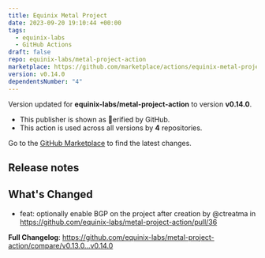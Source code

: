 ```yaml
---
title: Equinix Metal Project
date: 2023-09-20 19:10:44 +00:00
tags:
  - equinix-labs
  - GitHub Actions
draft: false
repo: equinix-labs/metal-project-action
marketplace: https://github.com/marketplace/actions/equinix-metal-project
version: v0.14.0
dependentsNumber: "4"
---
```



Version updated for **equinix-labs/metal-project-action** to version **v0.14.0**.
- This publisher is shown as erified by GitHub.
- This action is used across all versions by **4** repositories.

Go to the [GitHub Marketplace](https://github.com/marketplace/actions/equinix-metal-project) to find the latest changes.

## Release notes

## What's Changed

* feat: optionally enable BGP on the project after creation by @ctreatma in https://github.com/equinix-labs/metal-project-action/pull/36


**Full Changelog**: https://github.com/equinix-labs/metal-project-action/compare/v0.13.0...v0.14.0
